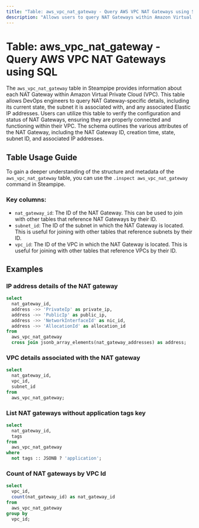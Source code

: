 ```yaml
---
title: "Table: aws_vpc_nat_gateway - Query AWS VPC NAT Gateways using SQL"
description: "Allows users to query NAT Gateways within Amazon Virtual Private Cloud (VPC). The `aws_vpc_nat_gateway` table in Steampipe provides information about each NAT Gateway within a VPC. This table can be used to gather insights on NAT Gateways, such as their state, subnet association, and associated Elastic IP addresses."
---
```


# Table: aws_vpc_nat_gateway - Query AWS VPC NAT Gateways using SQL

The `aws_vpc_nat_gateway` table in Steampipe provides information about each NAT Gateway within Amazon Virtual Private Cloud (VPC). This table allows DevOps engineers to query NAT Gateway-specific details, including its current state, the subnet it is associated with, and any associated Elastic IP addresses. Users can utilize this table to verify the configuration and status of NAT Gateways, ensuring they are properly connected and functioning within their VPC. The schema outlines the various attributes of the NAT Gateway, including the NAT Gateway ID, creation time, state, subnet ID, and associated IP addresses.

## Table Usage Guide

To gain a deeper understanding of the structure and metadata of the `aws_vpc_nat_gateway` table, you can use the `.inspect aws_vpc_nat_gateway` command in Steampipe.

### Key columns:

- `nat_gateway_id`: The ID of the NAT Gateway. This can be used to join with other tables that reference NAT Gateways by their ID.
- `subnet_id`: The ID of the subnet in which the NAT Gateway is located. This is useful for joining with other tables that reference subnets by their ID.
- `vpc_id`: The ID of the VPC in which the NAT Gateway is located. This is useful for joining with other tables that reference VPCs by their ID.

## Examples

### IP address details of the NAT gateway

```sql
select
  nat_gateway_id,
  address ->> 'PrivateIp' as private_ip,
  address ->> 'PublicIp' as public_ip,
  address ->> 'NetworkInterfaceId' as nic_id,
  address ->> 'AllocationId' as allocation_id
from
  aws_vpc_nat_gateway
  cross join jsonb_array_elements(nat_gateway_addresses) as address;
```


### VPC details associated with the NAT gateway

```sql
select
  nat_gateway_id,
  vpc_id,
  subnet_id
from
  aws_vpc_nat_gateway;
```


### List NAT gateways without application tags key

```sql
select
  nat_gateway_id,
  tags
from
  aws_vpc_nat_gateway
where
  not tags :: JSONB ? 'application';
```


### Count of NAT gateways by VPC Id

```sql
select
  vpc_id,
  count(nat_gateway_id) as nat_gateway_id
from
  aws_vpc_nat_gateway
group by
  vpc_id;
```
